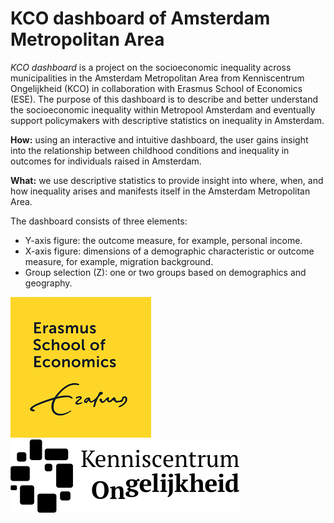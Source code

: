 # KCO dashboard of Amsterdam Metropolitan Area
_KCO dashboard_ is a project on the socioeconomic inequality across municipalities in the Amsterdam Metropolitan Area from Kenniscentrum Ongelijkheid (KCO) in collaboration with Erasmus School of Economics (ESE). The purpose of this dashboard is to describe and better understand the socioeconomic inequality within Metropool Amsterdam and eventually support policymakers with descriptive statistics on inequality in Amsterdam. 

**How:** using an interactive and intuitive dashboard, the user gains insight into the relationship between childhood conditions and inequality in outcomes for individuals raised in Amsterdam.

**What:** we use descriptive statistics to provide insight into where, when, and how inequality arises and manifests itself in the Amsterdam Metropolitan Area.

The dashboard consists of three elements:
- Y-axis figure: the outcome measure, for example, personal income.
- X-axis figure: dimensions of a demographic characteristic or outcome measure, for example, migration background.
- Group selection (Z): one or two groups based on demographics and geography.


![logo_ese.png](logo/logo_ese.png) ![logo_kco.png](logo/logo_kco.png)

